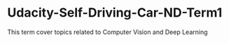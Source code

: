 # Udacity-Self-Driving-Car-ND-Term1
This term cover topics related to Computer Vision and Deep Learning
